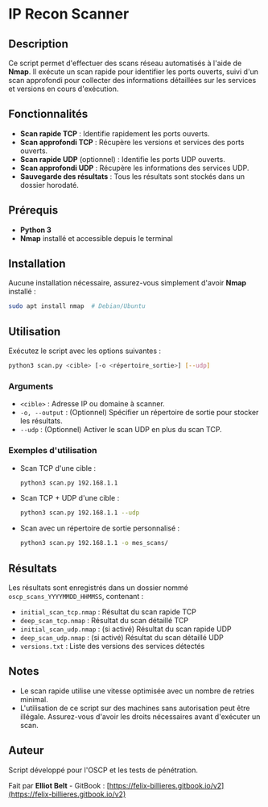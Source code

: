# IP Recon Scanner

## Description
Ce script permet d'effectuer des scans réseau automatisés à l'aide de **Nmap**. Il exécute un scan rapide pour identifier les ports ouverts, suivi d'un scan approfondi pour collecter des informations détaillées sur les services et versions en cours d'exécution.

## Fonctionnalités
- **Scan rapide TCP** : Identifie rapidement les ports ouverts.
- **Scan approfondi TCP** : Récupère les versions et services des ports ouverts.
- **Scan rapide UDP** (optionnel) : Identifie les ports UDP ouverts.
- **Scan approfondi UDP** : Récupère les informations des services UDP.
- **Sauvegarde des résultats** : Tous les résultats sont stockés dans un dossier horodaté.

## Prérequis
- **Python 3**
- **Nmap** installé et accessible depuis le terminal

## Installation
Aucune installation nécessaire, assurez-vous simplement d'avoir **Nmap** installé :
```bash
sudo apt install nmap  # Debian/Ubuntu
```

## Utilisation
Exécutez le script avec les options suivantes :
```bash
python3 scan.py <cible> [-o <répertoire_sortie>] [--udp]
```
### Arguments
- `<cible>` : Adresse IP ou domaine à scanner.
- `-o, --output` : (Optionnel) Spécifier un répertoire de sortie pour stocker les résultats.
- `--udp` : (Optionnel) Activer le scan UDP en plus du scan TCP.

### Exemples d'utilisation
- Scan TCP d'une cible :
  ```bash
  python3 scan.py 192.168.1.1
  ```
- Scan TCP + UDP d'une cible :
  ```bash
  python3 scan.py 192.168.1.1 --udp
  ```
- Scan avec un répertoire de sortie personnalisé :
  ```bash
  python3 scan.py 192.168.1.1 -o mes_scans/
  ```

## Résultats
Les résultats sont enregistrés dans un dossier nommé `oscp_scans_YYYYMMDD_HHMMSS`, contenant :
- `initial_scan_tcp.nmap` : Résultat du scan rapide TCP
- `deep_scan_tcp.nmap` : Résultat du scan détaillé TCP
- `initial_scan_udp.nmap` : (si activé) Résultat du scan rapide UDP
- `deep_scan_udp.nmap` : (si activé) Résultat du scan détaillé UDP
- `versions.txt` : Liste des versions des services détectés

## Notes
- Le scan rapide utilise une vitesse optimisée avec un nombre de retries minimal.
- L'utilisation de ce script sur des machines sans autorisation peut être illégale. Assurez-vous d'avoir les droits nécessaires avant d'exécuter un scan.

## Auteur
Script développé pour l'OSCP et les tests de pénétration.

Fait par **Elliot Belt** - GitBook : [https://felix-billieres.gitbook.io/v2](https://felix-billieres.gitbook.io/v2)
